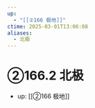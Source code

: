```yaml
---
up:
  - "[[②166 极地]]"
ctime: 2025-03-01T13:06:08
aliases:
  - 北极
---
```


# ②166.2 北极

- up: [[②166 极地]]
